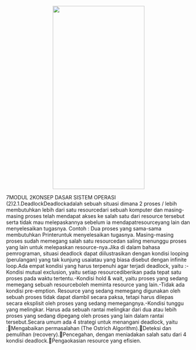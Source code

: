 <p align=center>
<img src="https://i.imgur.com/HsGBZos.jpg" height=500 width=250>
</p>

7MODUL 2KONSEP DASAR SISTEM OPERASI (2)2.1.DeadlockDeadlockadalah sebuah situasi dimana 2 proses / lebih membutuhkan lebih dari satu resourcedari  sebuah  komputer  dan  masing-masing  proses  telah  mendapat akses ke salah satu dari resource tersebut serta tidak mau melepaskannya sebelum ia mendapatresourceyang lain dan menyelesaikan tugasnya. Contoh : Dua proses yang  sama-sama  membutuhkan Printeruntuk  menyelesaikan  tugasnya.  Masing-masing proses sudah memegang salah satu resourcedan saling menunggu proses yang lain untuk melepaskan resource-nya.Jika di dalam bahasa pemrograman, situasi deadlock dapat diilustrasikan dengan kondisi looping (perulangan) yang tak kunjung usaiatau yang biasa disebut dengan infinite loop.Ada empat kondisi yang harus terpenuhi agar terjadi deadlock, yaitu :-Kondisi mutual exclusion, yaitu setiap resourcediberikan pada tepat satu proses pada waktu tertentu.-Kondisi hold & wait, yaitu proses yang sedang memegang sebuah resourceboleh meminta resource yang lain.-Tidak  ada  kondisi pre-emption. Resource yang  sedang  memegang  digunakan oleh sebuah proses tidak dapat diambil secara paksa, tetapi harus dilepas secara eksplisit oleh proses yang sedang memegangnya.-Kondisi tunggu yang melingkar. Harus ada sebuah rantai melingkar dari dua atau lebih proses yang sedang dipegang oleh proses yang lain dalam rantai tersebut.Secara umum ada 4 strategi untuk menangani deadlock, yaitu :Mengabaikan permasalahan (The Ostrich Algorithm).Deteksi dan pemulihan (recovery).Pencegahan, dengan meniadakan salah satu dari 4 kondisi deadlock.Pengaokasian resource yang efisien.

